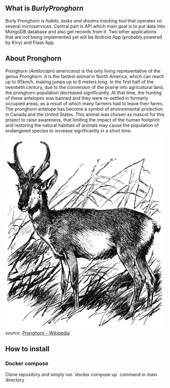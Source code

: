 <h2>What is <i>BurlyPronghorn</i></h2>  
Burly Pronghorn is <i>habits, tasks and dreams tracking tool</i> that operates on several microservices. Central part is API which main goal is to put data into MongoDB database and also get records from it.
Two other applications that are not being implemented yet will be Android App (probably powered by Kivy) and Flask App.

<h2>About Pronghorn</h2>  
Pronghorn <i>(Antilocapra americana) </i> is the only living representative of the genus Pronghorn. It is the fastest animal in North America, which can reach up to 95km/h, making jumps up to 6 meters long. In the first half of the twentieth century, due to the conversion of the prairie into agricultural land, the pronghorn population decreased significantly. At that time, the hunting of these antelopes was banned and they were re-settled in formerly occupied areas, as a result of which many farmers had to leave their farms. The pronghorn antelope has become a symbol of environmental protection in Canada and the United States. This animal was chosen as mascot for this project to raise awareness, that limiting the impact of the human footprint and restoring the natural habitats of animals may cause the population of endangered species to increase significantly in a short time.


![pronghorn.png](doc/pronghorn.jpg)\
<i>source:</i> [Pronghorn - Wikipedia](https://en.wikipedia.org/wiki/Pronghorn)

<h2>How to install</h2>  

<h3>Docker compose</h3>    
Clone repository and simply run `docker compose up` command in main directory
